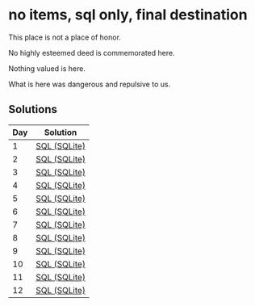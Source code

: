 # no items, sql only, final destination

This place is not a place of honor.

No highly esteemed deed is commemorated here.

Nothing valued is here.

What is here was dangerous and repulsive to us.

## Solutions

|Day|Solution|
|-|-|
|1|[SQL (SQLite)](./01/01_sqlite.sql)|
|2|[SQL (SQLite)](./02/02_sqlite.sql)|
|3|[SQL (SQLite)](./03/03_sqlite.sql)|
|4|[SQL (SQLite)](./04/04_sqlite.sql)|
|5|[SQL (SQLite)](./05/05_sqlite.sql)|
|6|[SQL (SQLite)](./06/06_sqlite.sql)|
|7|[SQL (SQLite)](./07/07_sqlite.sql)|
|8|[SQL (SQLite)](./08/08_sqlite.sql)|
|9|[SQL (SQLite)](./09/09_sqlite.sql)|
|10|[SQL (SQLite)](./10/10_sqlite.sql)|
|11|[SQL (SQLite)](./11/11_next_generation.sql)|
|12|[SQL (SQLite)](./12/12_sqlite.sql)|
